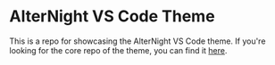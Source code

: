 # AlterNight VS Code Theme

This is a repo for showcasing the AlterNight VS Code theme. If you're looking for the core repo of the theme, you can find it [here](https://github.com/trsplms/alternight-vscode-theme).
